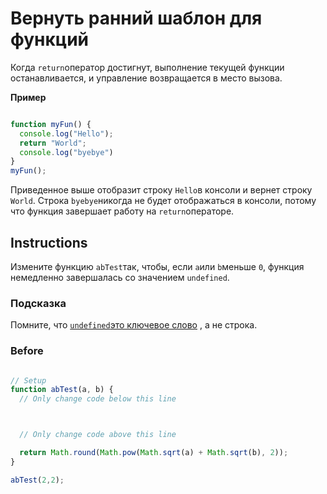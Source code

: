 # Вернуть ранний шаблон для функций
Когда `return`оператор достигнут, выполнение текущей функции останавливается, и управление возвращается в место вызова.

**Пример**

```javascript

function myFun() {
  console.log("Hello");
  return "World";
  console.log("byebye")
}
myFun();
```
Приведенное выше отобразит строку `Hello`в консоли и вернет строку `World`. Строка `byebye`никогда не будет отображаться в консоли, потому что функция завершает работу на `return`операторе.

## Instructions

Измените функцию `abTest`так, чтобы, если `a`или `b`меньше `0`, функция немедленно завершалась со значением `undefined`.

### Подсказка
Помните, что [`undefined`это ключевое слово](https://www.freecodecamp.org/learn/javascript-algorithms-and-data-structures/basic-javascript/understanding-uninitialized-variables) , а не строка.

### Before

```javascript

// Setup
function abTest(a, b) {
  // Only change code below this line



  // Only change code above this line

  return Math.round(Math.pow(Math.sqrt(a) + Math.sqrt(b), 2));
}

abTest(2,2);
```
